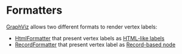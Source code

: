 <!-- markdownlint-disable MD013 -->
# Formatters

[GraphViz](https://graphviz.org/) allows two different formats to render vertex labels:

* [HtmlFormatter](https://github.com/llaville/graph-uml/blob/master/src/Formatter/HtmlFormatter.php) that present vertex labels as [HTML-like labels](https://github.com/graphp/graphviz#html-like-labels)
* [RecordFormatter](https://github.com/llaville/graph-uml/blob/master/src/Formatter/RecordFormatter.php) that present vertex label as [Record-based node](https://github.com/graphp/graphviz#record-based-nodes)

